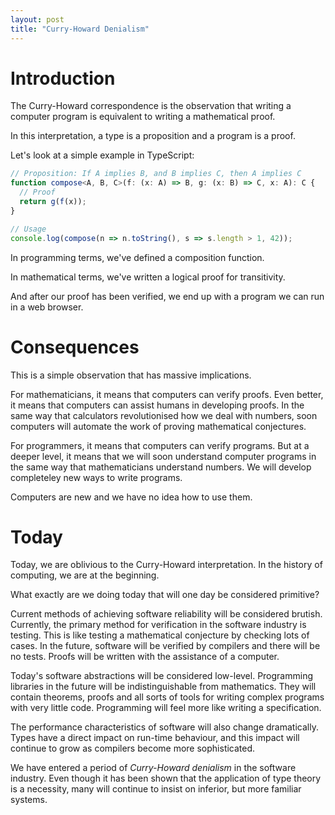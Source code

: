 ```yaml
---
layout: post
title: "Curry-Howard Denialism"
---
```


# Introduction

The Curry-Howard correspondence is the observation that writing a computer program is equivalent to writing a mathematical proof.

In this interpretation, a type is a proposition and a program is a proof.

Let's look at a simple example in TypeScript:

```typescript
// Proposition: If A implies B, and B implies C, then A implies C
function compose<A, B, C>(f: (x: A) => B, g: (x: B) => C, x: A): C {
  // Proof
  return g(f(x));
}

// Usage
console.log(compose(n => n.toString(), s => s.length > 1, 42));
```

In programming terms, we've defined a composition function.

In mathematical terms, we've written a logical proof for transitivity.

And after our proof has been verified, we end up with a program we can run in a web browser.

# Consequences

This is a simple observation that has massive implications.

For mathematicians, it means that computers can verify proofs. Even better, it means that computers can assist humans in developing proofs. In the same way that calculators revolutionised how we deal with numbers, soon computers will automate the work of proving mathematical conjectures.

For programmers, it means that computers can verify programs. But at a deeper level, it means that we will soon understand computer programs in the same way that mathematicians understand numbers. We will develop completeley new ways to write programs.

Computers are new and we have no idea how to use them.

# Today

Today, we are oblivious to the Curry-Howard interpretation. In the history of computing, we are at the beginning.

What exactly are we doing today that will one day be considered primitive?

Current methods of achieving software reliability will be considered brutish. Currently, the primary method for verification in the software industry is testing. This is like testing a mathematical conjecture by checking lots of cases. In the future, software will be verified by compilers and there will be no tests. Proofs will be written with the assistance of a computer.

Today's software abstractions will be considered low-level. Programming libraries in the future will be indistinguishable from mathematics. They will contain theorems, proofs and all sorts of tools for writing complex programs with very little code. Programming will feel more like writing a specification.

The performance characteristics of software will also change dramatically. Types have a direct impact on run-time behaviour, and this impact will continue to grow as compilers become more sophisticated.

We have entered a period of *Curry-Howard denialism* in the software industry. Even though it has been shown that the application of type theory is a necessity, many will continue to insist on inferior, but more familiar systems.
